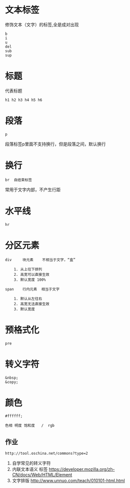 # 文本标签

修饰文本（文字）的标签,全是成对出现

    b
    i
    u
    del
    sub
    sup

# 标题

代表标题

    h1 h2 h3 h4 h5 h6

# 段落

    p

段落标签p里面不支持换行，但是段落之间，默认换行

# 换行

    br  自结束标签

常用于文字内部，不产生行距

# 水平线

    hr

# 分区元素

    div     块元素    不相当于文字，“盒”   

        1. 从上往下排列
        2. 高宽可以直接生效
        3. 默认宽度 100%

    span    行内元素  相当于文字

        1. 默认从左往右
        2. 高宽无法直接生效
        3. 默认宽度

# 预格式化

    pre

# 转义字符

    &nbsp;
    &copy;

# 颜色

    #ffffff;

    色相 明度 饱和度   /  rgb
    
## 作业

    http://tool.oschina.net/commons?type=2
    
1. 自学常见的转义字符
2. 内联文本语义 标签  https://developer.mozilla.org/zh-CN/docs/Web/HTML/Element
2. 文字排版 http://www.unnuo.com/teach/010101-html.html